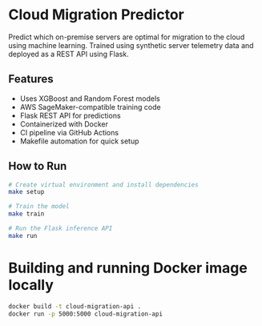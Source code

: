 # Cloud Migration Predictor

Predict which on-premise servers are optimal for migration to the cloud using machine learning. Trained using synthetic server telemetry data and deployed as a REST API using Flask.

## Features
- Uses XGBoost and Random Forest models
- AWS SageMaker-compatible training code
- Flask REST API for predictions
- Containerized with Docker
- CI pipeline via GitHub Actions
- Makefile automation for quick setup

## How to Run
```bash
# Create virtual environment and install dependencies
make setup

# Train the model
make train

# Run the Flask inference API
make run
```

# Building and running Docker image locally
```bash
docker build -t cloud-migration-api .
docker run -p 5000:5000 cloud-migration-api
